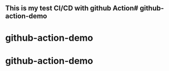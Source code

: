 ## This is my test CI/CD with github Action# github-action-demo
# github-action-demo
# github-action-demo
